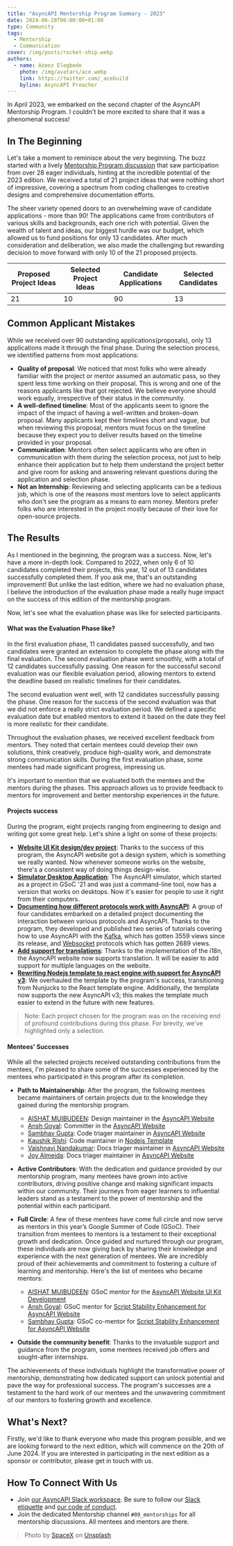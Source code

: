 ```yaml
---
title: "AsyncAPI Mentorship Program Summary - 2023"
date: 2024-06-28T06:00:00+01:00
type: Community
tags:
  - Mentorship 
  - Communication
cover: /img/posts/rocket-ship.webp
authors:
  - name: Azeez Elegbede
    photo: /img/avatars/ace.webp
    link: https://twitter.com/_acebuild
    byline: AsyncAPI Preacher
---
```



In April 2023, we embarked on the second chapter of the AsyncAPI Mentorship Program. I couldn't be more excited to share that it was a phenomenal success!

## In The Beginning

Let's take a moment to reminisce about the very beginning. The buzz started with a lively [Mentorship Program discussion](https://github.com/orgs/asyncapi/discussions/689) that saw participation from over 28 eager individuals, hinting at the incredible potential of the 2023 edition. We received a total of 21 project ideas that were nothing short of impressive, covering a spectrum from coding challenges to creative designs and comprehensive documentation efforts. 

The sheer variety opened doors to an overwhelming wave of candidate applications - more than 90! The applications came from contributors of various skills and backgrounds, each one rich with potential. Given the wealth of talent and ideas, our biggest hurdle was our budget, which allowed us to fund positions for only 13 candidates. After much consideration and deliberation, we also made the challenging but rewarding decision to move forward with only 10 of the 21 proposed projects.

| Proposed Project Ideas | Selected Project Ideas | Candidate Applications | Selected Candidates |
|------------------------|------------------------|------------------------|---------------------|
|   21                   |   10                   |  90                    |  13                 |

## Common Applicant Mistakes

While we received over 90 outstanding applications(proposals), only 13 applications made it through the final phase. During the selection process, we identified patterns from most applications:
- **Quality of proposal**: We noticed that most folks who were already familiar with the project or mentor assumed an automatic pass, so they spent less time working on their proposal. This is wrong and one of the reasons applicants like that got rejected. We believe everyone should work equally, irrespective of their status in the community. 
- **A well-defined timeline**: Most of the applicants seem to ignore the impact of the impact of having a well-written and broken-down proposal. Many applicants kept their timelines short and vague, but when reviewing this proposal, mentors must focus on the timeline because they expect you to deliver results based on the timeline provided in your proposal.
- **Communication**: Mentors often select applicants who are often in communication with them during the selection process, not just to help enhance their application but to help them understand the project better and give room for asking and answering relevant questions during the application and selection phase. 
- **Not an Internship**: Reviewing and selecting applicants can be a tedious job, which is one of the reasons most mentors love to select applicants who don't see the program as a means to earn money. Mentors prefer folks who are interested in the project mostly because of their love for open-source projects.

## The Results

As I mentioned in the beginning, the program was a success. Now, let's have a more in-depth look. Compared to 2022, when only 6 of 10 candidates completed their projects, this year, 12 out of 13 candidates successfully completed them. If you ask me, that's an outstanding improvement! But unlike the last edition, where we had no evaluation phase, I believe the introduction of the evaluation phase made a really huge impact on the success of this edition of the mentorship program.

Now, let's see what the evaluation phase was like for selected participants. 

#### What was the Evaluation Phase like?

In the first evaluation phase, 11 candidates passed successfully, and two candidates were granted an extension to complete the phase along with the final evaluation. The second evaluation phase went smoothly, with a total of 12 candidates successfully passing. One reason for the successful second evaluation was our flexible evaluation period, allowing mentors to extend the deadline based on realistic timelines for their candidates.

The second evaluation went well, with 12 candidates successfully passing the phase. One reason for the success of the second evaluation was that we did not enforce a really strict evaluation period. We defined a specific evaluation date but enabled mentors to extend it based on the date they feel is more realistic for their candidate.

Throughout the evaluation phases, we received excellent feedback from mentors. They noted that certain mentees could develop their own solutions, think creatively, produce high-quality work, and demonstrate strong communication skills. During the first evaluation phase, some mentees had made significant progress, impressing us.

It's important to mention that we evaluated both the mentees and the mentors during the phases. This approach allows us to provide feedback to mentors for improvement and better mentorship experiences in the future.


#### Projects success

During the program, eight projects ranging from engineering to design and writing got some great help. Let's shine a light on some of these projects:

- **[Website UI Kit design/dev project](https://github.com/asyncapi/design-system/issues/4)**: Thanks to the success of this program, the AsyncAPI website got a design system, which is something we really wanted. Now whenever someone works on the website, there's a consistent way of doing things design-wise. 
- **[Simulator Desktop Application](https://github.com/asyncapi/community/issues/691)**:  The AsyncAPI simulator, which started as a project in GSoC '21 and was just a command-line tool, now has a version that works on desktops. Now it's easier for people to use it right from their computers. 
- **[Documenting how different protocols work with AsyncAPI](https://github.com/orgs/asyncapi/discussions/533)**: A group of four candidates embarked on a detailed project documenting the interaction between various protocols and AsyncAPI. Thanks to the program, they developed and published two series of tutorials covering how to use AsyncAPI with the [Kafka](/docs/tutorials/kafka), which has gotten 3559 views since its release, and [Websocket](/docs/tutorials/websocket) protocols which has gotten 2689 views.
- **[Add support for translations](https://github.com/asyncapi/website/issues/267)**: Thanks to the implementation of the i18n, the AsyncAPI website now supports translation. It will be easier to add support for multiple languages on the website. 
- **[Rewriting Nodejs template to react engine with support for AsyncAPI v3](https://github.com/asyncapi/nodejs-template/issues/133)**: We overhauled the template by the program's success, transitioning from Nunjucks to the React template engine. Additionally, the template now supports the new AsyncAPI v3; this makes the template much easier to extend in the future with new features.

> Note: Each project chosen for the program was on the receiving end of profound contributions during this phase. For brevity, we’ve highlighted only a selection.

#### Mentees' Successes  

While all the selected projects received outstanding contributions from the mentees, I'm pleased to share some of the successes experienced by the mentees who participated in this program after its completion.

- **Path to Maintainership**: After the program, the following mentees became maintainers of certain projects due to the knowledge they gained during the mentorship program.

  - [AISHAT MUIBUDEEN](https://github.com/Mayaleeeee): Design maintainer in the [AsyncAPI Website](https://github.com/asyncapi/website)
  - [Ansh Goyal](https://githunshgoyalevi,l/): Committer in the [AsyncAPI Website](https://github.com/asyncapi/website)
  - [Sambhav Gupta](https://github.com/sambhavgupta0705): Code triager maintainer in [AsyncAPI Website](https://github.com/asyncapi/website)
  - [Kaushik Rishi](https://github.com/kaushik-rishi): Code maintainer in [Nodejs Template](https://github.com,/asyncapi/nodejs-template)
  - [Vaishnavi Nandakumar](https://github.com/VaishnaviNandakumar): Docs triager maintainer in [AsyncAPI Website](https://github.com/asyncapi/website)
  - [Joy Almeida](https://github.com/J0SAL): Docs triager maintainer in [AsyncAPI Website](https://github.com/asyncapi/website)

- **Active Contributors**: With the dedication and guidance provided by our mentorship program, many mentees have grown into active contributors, driving positive change and making significant impacts within our community. Their journeys from eager learners to influential leaders stand as a testament to the power of mentorship and the potential within each participant.
- **Full Circle**: A few of these mentees have come full circle and now serve as mentors in this year’s Google Summer of Code (GSoC). Their transition from mentees to mentors is a testament to their exceptional growth and dedication. Once guided and nurtured through our program, these individuals are now giving back by sharing their knowledge and experience with the next generation of mentees. We are incredibly proud of their achievements and commitment to fostering a culture of learning and mentorship. Here's the list of mentees who became mentors:

  - [AISHAT MUIBUDEEN](https://github.com/Mayaleeeee): GSoC mentor for the [AsyncAPI Website UI Kit Development](https://github.com/asyncapi/community/blob/master/mentorship/summerofcode/2024/asyncapi-gsoc-ideas-page.md#5-asyncapi-website-ui-kit-development)
  - [Ansh Goyal](https://github.com/anshgoyalevil/): GSoC mentor for [Script Stability Enhancement for AsyncAPI Website](https://github.com/asyncapi/community/blob/master/mentorship/summerofcode/2024/asyncapi-gsoc-ideas-page.md#2-script-stability-enhancement-for-asyncapi-website)
  - [Sambhav Gupta](https://github.com/anshgoyalevil/): GSoC co-mentor for [Script Stability Enhancement for AsyncAPI Website](https://github.com/asyncapi/community/blob/master/mentorship/summerofcode/2024/asyncapi-gsoc-ideas-page.md#2-script-stability-enhancement-for-asyncapi-website)

- **Outside the community benefit**: Thanks to the invaluable support and guidance from the program, some mentees received job offers and sought-after internships.

The achievements of these individuals highlight the transformative power of mentorship, demonstrating how dedicated support can unlock potential and pave the way for professional success. The program's successes are a testament to the hard work of our mentees and the unwavering commitment of our mentors to fostering growth and excellence.

## What's Next? 

Firstly, we'd like to thank everyone who made this program possible, and we are looking forward to the next edition, which will commence on the 20th of June 2024. If you are interested in participating in the next edition as a sponsor or contributor, please get in touch with us.

## How To Connect With Us

- Join [our AsyncAPI Slack workspace](https://www.asyncapi.com/slack-invite). Be sure to follow our [Slack etiquette](https://github.com/asyncapi/.github/blob/master/slack-etiquette.md) and [our code of conduct](https://github.com/asyncapi/.github/blob/master/CODE_OF_CONDUCT.md).
- Join the dedicated Mentorship channel `#09_mentorships` for all mentorship discussions. All mentees and mentors are there.

> Photo by <a href="https://unsplash.com/@spacex?utm_content=creditCopyText&utm_medium=referral&utm_source=unsplash">SpaceX</a> on <a href="https://unsplash.com/photos/gray-spacecraft-taking-off-during-daytime-OHOU-5UVIYQ?utm_content=creditCopyText&utm_medium=referral&utm_source=unsplash">Unsplash</a>
